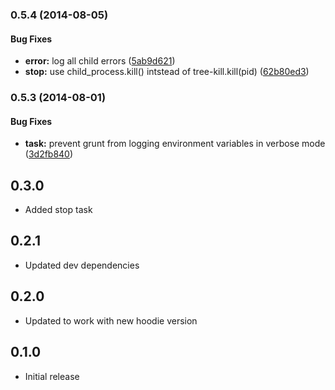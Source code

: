 <a name="0.5.4"></a>
### 0.5.4 (2014-08-05)


#### Bug Fixes

* **error:** log all child errors ([5ab9d621](http://github.com/hoodiehq/grunt-hoodie/commit/5ab9d621106ea80eba663d01979114e8351b5d6f))
* **stop:** use child_process.kill() intstead of tree-kill.kill(pid) ([62b80ed3](http://github.com/hoodiehq/grunt-hoodie/commit/62b80ed3381b2b6c2e598218528bdd6b3c8297c0))


<a name="0.5.3"></a>
### 0.5.3 (2014-08-01)


#### Bug Fixes

* **task:** prevent grunt from logging environment variables in verbose mode ([3d2fb840](http://github.com/hoodiehq/grunt-hoodie/commit/3d2fb840693e1b50fccd47ea7aa5117e331ac8d8))


<a name="0.3.0"></a>
## 0.3.0

* Added stop task

<a name="0.2.1"></a>
## 0.2.1

* Updated dev dependencies

<a name="0.2.0"></a>
## 0.2.0

* Updated to work with new hoodie version


<a name="0.1.0"></a>
## 0.1.0

* Initial release
